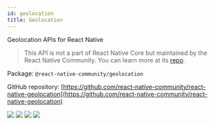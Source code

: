 ```yaml
---
id: geolocation
title: Geolocation
---
```


Geolocation APIs for React Native

> This API is not a part of React Native Core but maintained by the React Native Community. You can learn more at its [repo](https://github.com/react-native-community/react-native-geolocation).

Package: `@react-native-community/geolocation`

GitHub repository: [https://github.com/react-native-community/react-native-geolocation](https://github.com/react-native-community/react-native-geolocation)

<div class="docs_badges">
<img src="https://img.shields.io/github/stars/react-native-community/react-native-geolocation?style=social" />
<img src="https://img.shields.io/github/issues-pr-raw/react-native-community/react-native-geolocation" />
<img src="https://img.shields.io/github/issues-raw/react-native-community/react-native-geolocation" />
<img src="https://img.shields.io/npm/v/@react-native-community/geolocation" />
</div>
